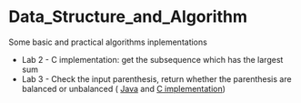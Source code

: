 # Data_Structure_and_Algorithm
Some basic and practical algorithms inplementations
<ul>
  <li>Lab 2 - C implementation: get the subsequence which has the largest sum</li>
  <li>Lab 3 - Check the input parenthesis, return whether the parenthesis are balanced or unbalanced (
    <a href="https://github.com/XiaoshuaiGeng/Data_Structure_and_Algorithm/blob/master/Lab_3/CheckOperator.java">Java</a> and <a href="https://github.com/XiaoshuaiGeng/Data_Structure_and_Algorithm/blob/master/Lab_3/lab3.c">C implementation</a>)</li>
</ul>
